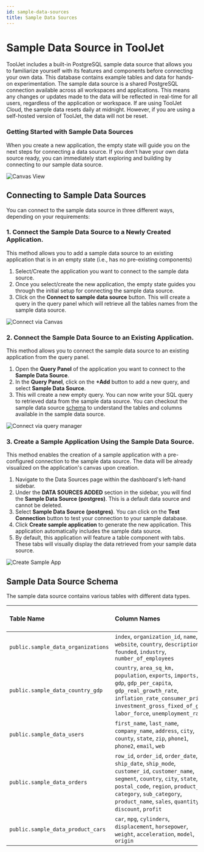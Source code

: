 ```yaml
---
id: sample-data-sources
title: Sample Data Sources
---
```


# Sample Data Source in ToolJet

ToolJet includes a built-in PostgreSQL sample data source that allows you to familiarize yourself with its features and components before connecting your own data. This database contains example tables and data for hands-on experimentation. The sample data source is a shared PostgreSQL connection available across all workspaces and applications. This means any changes or updates made to the data will be reflected in real-time for all users, regardless of the application or workspace. If are using ToolJet Cloud, the sample data resets daily at midnight. However, if you are using a self-hosted version of ToolJet, the data will not be reset.


### Getting Started with Sample Data Sources

When you create a new application, the empty state will guide you on the next steps for connecting a data source. If you don't have your own data source ready, you can immediately start exploring and building by connecting to our sample data source.

<img className="screenshot-full img-full" src="/img/datasource-reference/sample-data-sources/canvas.png" alt="Canvas View" />

## Connecting to Sample Data Sources

You can connect to the sample data source in three different ways, depending on your requirements:

### 1. Connect the Sample Data Source to a Newly Created Application.

This method allows you to add a sample data source to an existing application that is in an empty state (i.e., has no pre-existing components)

  1. Select/Create the application you want to connect to the sample data source.
  2. Once you select/create the new application, the empty state guides you through the initial setup for connecting the sample data source.
  3. Click on the **Connect to sample data source** button. This will create a query in the query panel which will retrieve all the tables names from the sample data source.



<div style={{textAlign: 'center'}}>
    <img className="screenshot-full img-full" src="/img/datasource-reference/sample-data-sources/connect-via-canvas-v2.png" alt="Connect via Canvas" />
</div>


### 2. Connect the Sample Data Source to an Existing Application.

This method allows you to connect the sample data source to an existing application from the query panel.

  1. Open the **Query Panel** of the application you want to connect to the **Sample Data Source**.
  2. In the **Query Panel**, click on the **+Add** button to add a new query, and select **Sample Data Source**.
  3. This will create a new empty query. You can now write your SQL query to retrieved data from the sample data source. You can checkout the sample data source [schema](#sample-data-source-schema) to understand the tables and columns available in the sample data source.



<div style={{textAlign: 'center'}}>
    <img className="screenshot-full img-full" src="/img/datasource-reference/sample-data-sources/connect-via-query-manager-v2.png" alt="Connect via query manager" />
</div>


### 3. Create a Sample Application Using the Sample Data Source.

This method enables the creation of a sample application with a pre-configured connection to the sample data source. The data will be already visualized on the application's canvas upon creation.

   1. Navigate to the Data Sources page within the dashboard's left-hand sidebar.
   2. Under the **DATA SOURCES ADDED** section in the sidebar, you will find the **Sample Data Source (postgres)**. This is a default data source and cannot be deleted.
   3. Select **Sample Data Source (postgres)**. You can click on the **Test Connection** button to test your connection to your sample database.
   4. Click **Create sample application** to generate the new application. This application automatically includes the sample data source.
   5. By default, this application will feature a table component with tabs. These tabs will visually display the data retrieved from your sample data source.

<div style={{textAlign: 'center'}}>
    <img className="screenshot-full img-full" src="/img/datasource-reference/sample-data-sources/create-sample-app-v2.png" alt="Create Sample App" />
</div>

 ## Sample Data Source Schema

The sample data source contains various tables with different data types.

| Table Name                       | Column Names| Number of Rows |
|:-------|:---------|:---------------|
| `public.sample_data_organizations`   | `index`, `organization_id`, `name`, `website`, `country`, `description`, `founded`, `industry`, `number_of_employees`         | 100              |
| `public.sample_data_country_gdp`      | `country`, `area_sq_km, population`, `exports`, `imports, gdp`, `gdp_per_capita`, `gdp_real_growth_rate`, `inflation_rate_consumer_prices`, `investment_gross_fixed_of_gdp`, `labor_force`, `unemployment_rate` | 263              |
| `public.sample_data_users`           | `first_name`, `last_name`, `company_name`, `address`, `city`, `county`, `state`, `zip`, `phone1`, `phone2`, `email`, `web`     | 499              |
| `public.sample_data_orders`          | `row_id`, `order_id`, `order_date`, `ship_date`, `ship_mode`, `customer_id`, `customer_name`, `segment`, `country`, `city`, `state`, `postal_code`, `region`, `product_id`, `category`, `sub_category`, `product_name`, `sales`, `quantity`, `discount`, `profit` | 500              |
| `public.sample_data_product_cars` | `car`, `mpg`, `cylinders`, `displacement`, `horsepower`, `weight`, `acceleration`, `model`, `origin`                          | 406              |
